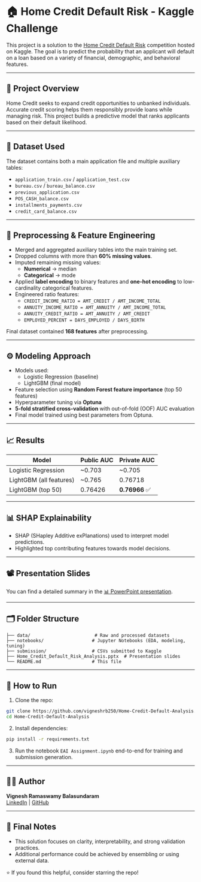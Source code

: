 
# 🏠 Home Credit Default Risk - Kaggle Challenge

This project is a solution to the [Home Credit Default Risk](https://www.kaggle.com/competitions/home-credit-default-risk) competition hosted on Kaggle. The goal is to predict the probability that an applicant will default on a loan based on a variety of financial, demographic, and behavioral features.

---

## 📌 Project Overview

Home Credit seeks to expand credit opportunities to unbanked individuals. Accurate credit scoring helps them responsibly provide loans while managing risk. This project builds a predictive model that ranks applicants based on their default likelihood.

---

## 📂 Dataset Used

The dataset contains both a main application file and multiple auxiliary tables:

- `application_train.csv` / `application_test.csv`
- `bureau.csv` / `bureau_balance.csv`
- `previous_application.csv`
- `POS_CASH_balance.csv`
- `installments_payments.csv`
- `credit_card_balance.csv`

---

## 🔧 Preprocessing & Feature Engineering

- Merged and aggregated auxiliary tables into the main training set.
- Dropped columns with more than **60% missing values**.
- Imputed remaining missing values:
  - **Numerical** → median
  - **Categorical** → mode
- Applied **label encoding** to binary features and **one-hot encoding** to low-cardinality categorical features.
- Engineered ratio features:
  - `CREDIT_INCOME_RATIO = AMT_CREDIT / AMT_INCOME_TOTAL`
  - `ANNUITY_INCOME_RATIO = AMT_ANNUITY / AMT_INCOME_TOTAL`
  - `ANNUITY_CREDIT_RATIO = AMT_ANNUITY / AMT_CREDIT`
  - `EMPLOYED_PERCENT = DAYS_EMPLOYED / DAYS_BIRTH`

Final dataset contained **168 features** after preprocessing.

---

## ⚙️ Modeling Approach

- Models used:
  - Logistic Regression (baseline)
  - LightGBM (final model)
- Feature selection using **Random Forest feature importance** (top 50 features)
- Hyperparameter tuning via **Optuna**
- **5-fold stratified cross-validation** with out-of-fold (OOF) AUC evaluation
- Final model trained using best parameters from Optuna.

---

## 📈 Results

| Model                    | Public AUC | Private AUC |
|-------------------------|------------|-------------|
| Logistic Regression     | ~0.703     | ~0.705      |
| LightGBM (all features) | ~0.765     | 0.76718     |
| LightGBM (top 50)       | 0.76426    | **0.76966** ✅ |

---

## 📊 SHAP Explainability

- SHAP (SHapley Additive exPlanations) used to interpret model predictions.
- Highlighted top contributing features towards model decisions.

---

## 📽️ Presentation Slides

You can find a detailed summary in the [📊 PowerPoint presentation](Home_Credit_Default_Risk_Analysis.pptx).

---

## 🗂️ Folder Structure

```
├── data/                        # Raw and processed datasets
├── notebooks/                  # Jupyter Notebooks (EDA, modeling, tuning)
├── submission/                 # CSVs submitted to Kaggle
├── Home_Credit_Default_Risk_Analysis.pptx  # Presentation slides
└── README.md                   # This file
```

---

## 🚀 How to Run

1. Clone the repo:
```bash
git clone https://github.com/vigneshrb250/Home-Credit-Default-Analysis.git
cd Home-Credit-Default-Analysis
```

2. Install dependencies:
```bash
pip install -r requirements.txt
```

3. Run the notebook `EAI Assignment.ipynb` end-to-end for training and submission generation.

---

## 🙋‍♂️ Author

**Vignesh Ramaswamy Balasundaram**  
[LinkedIn](https://www.linkedin.com/in/vigneshrb250/) | [GitHub](https://github.com/vigneshrb250)

---

## 📌 Final Notes

- This solution focuses on clarity, interpretability, and strong validation practices.
- Additional performance could be achieved by ensembling or using external data.

⭐ If you found this helpful, consider starring the repo!
